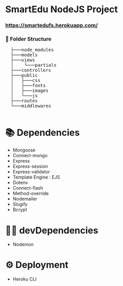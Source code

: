 # SmartEdu NodeJS Project

### https://smartedufs.herokuapp.com/

### 📂 Folder Structure
<pre>
  ├───node_modules 
  ├───models
  ├───views
  │    └───partials
  ├───controllers
  ├───public
  │   ├───css
  │   ├───fonts
  │   ├───images  
  │   └───js
  ├───routes
  └───middlewares
  </pre>

# 📚 Dependencies

- Mongoose
- Connect-mongo
- Express
- Express-session
- Express-validator
- Template Engine : EJS
- Dotenv
- Connect-flash
- Method-override
- Nodemailer
- Slugify
- Bcrypt

# 👨‍💻 devDependencies

- Nodemon

# ⚙️ Deployment
- Heroku CLI

 




